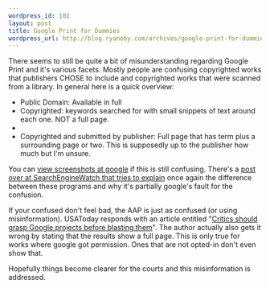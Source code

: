 ```yaml
--- 
wordpress_id: 102
layout: post
title: Google Print for Dummies
wordpress_url: http://blog.ryaneby.com/archives/google-print-for-dummies/
---
```

There seems to still be quite a bit of misunderstanding regarding Google Print and it's various facets. Mostly people are confusing copyrighted works that publishers CHOSE to include and copyrighted works that were scanned from a library. In general here is a quick overview:

<ul>
<li>Public Domain: Available in full</li>
<li>Copyrighted: keywords searched for with small snippets of text around each one. NOT a full page.</li><li>
</li><li>Copyrighted and submitted by publisher: Full page that has term plus a surrounding page or two. This is supposedly up to the publisher how much but I'm unsure.</li>
</ul>

You can <a href="http://print.google.com/googleprint/screenshots.html">view screenshots at google</a> if this is still confusing. There's a <a href="http://blog.searchenginewatch.com/blog/051107-233134">post over at SearchEngineWatch that tries to explain</a> once again the difference between these programs and why it's partially google's fault for the confusion.

If your confused don't feel bad, the AAP is just as confused (or using misinformation). USAToday responds with an article entitled "<a href="http://www.usatoday.com/tech/columnist/kevinmaney/2005-11-08-google_x.htm">Critics should grasp Google projects before blasting them</a>". The author actually also gets it wrong by stating that the results show a full page. This is only true for works where google got permission. Ones that are not opted-in don't even show that.

Hopefully things become clearer for the courts and this misinformation is addressed.
